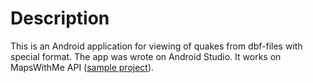 # Description

This is an Android application for viewing of quakes from dbf-files with special format. The app was wrote on Android Studio. It works on MapsWithMe API ([sample project][MapsWithMeApi]).

[MapsWithMeApi]: https://github.com/brazer/api-android